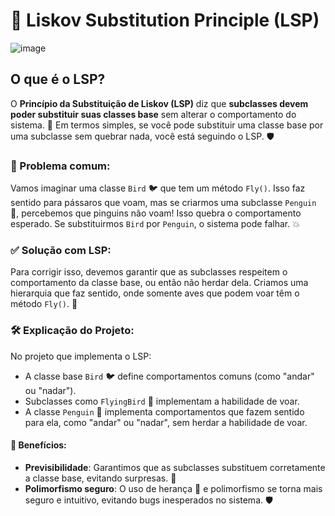 

# 🦅 Liskov Substitution Principle (LSP)
![image](https://github.com/user-attachments/assets/a3020154-b1cd-4eb1-a106-cf5231fc8ddf)

## O que é o LSP?

O **Princípio da Substituição de Liskov (LSP)** diz que **subclasses devem poder substituir suas classes base** sem alterar o comportamento do sistema. 🔄 Em termos simples, se você pode substituir uma classe base por uma subclasse sem quebrar nada, você está seguindo o LSP. 🛡️

### 🚨 Problema comum:

Vamos imaginar uma classe `Bird` 🐦 que tem um método `Fly()`. Isso faz sentido para pássaros que voam, mas se criarmos uma subclasse `Penguin` 🐧, percebemos que pinguins não voam! Isso quebra o comportamento esperado. Se substituirmos `Bird` por `Penguin`, o sistema pode falhar. 💥

### ✅ Solução com LSP:

Para corrigir isso, devemos garantir que as subclasses respeitem o comportamento da classe base, ou então não herdar dela. Criamos uma hierarquia que faz sentido, onde somente aves que podem voar têm o método `Fly()`. 🦅

### 🛠️ Explicação do Projeto:

No projeto que implementa o LSP:
- A classe base `Bird` 🐦 define comportamentos comuns (como "andar" ou "nadar").
- Subclasses como `FlyingBird` 🦅 implementam a habilidade de voar.
- A classe `Penguin` 🐧 implementa comportamentos que fazem sentido para ela, como "andar" ou "nadar", sem herdar a habilidade de voar.

#### 🎯 Benefícios:
- **Previsibilidade**: Garantimos que as subclasses substituem corretamente a classe base, evitando surpresas. 🎉
- **Polimorfismo seguro**: O uso de herança 🧬 e polimorfismo se torna mais seguro e intuitivo, evitando bugs inesperados no sistema. 🛡️
